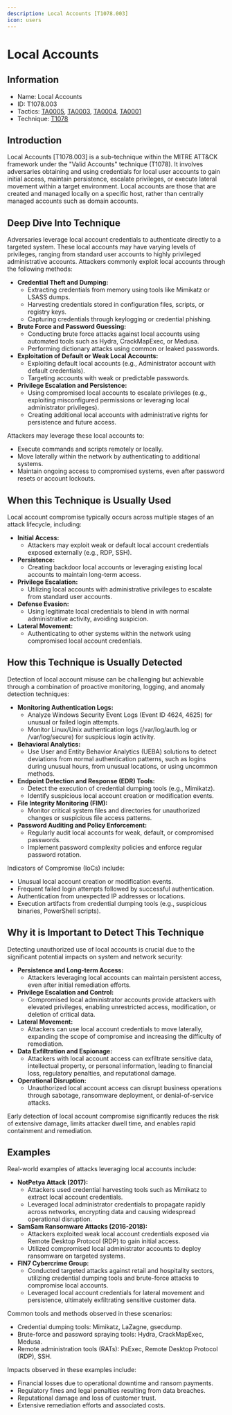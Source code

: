 ```yaml
---
description: Local Accounts [T1078.003]
icon: users
---
```


# Local Accounts

## Information

* Name: Local Accounts
* ID: T1078.003
* Tactics: [TA0005](../../ta0005/), [TA0003](../), [TA0004](../../ta0004/), [TA0001](../../ta0001/)
* Technique: [T1078](./)

## Introduction

Local Accounts \[T1078.003] is a sub-technique within the MITRE ATT\&CK framework under the "Valid Accounts" technique (T1078). It involves adversaries obtaining and using credentials for local user accounts to gain initial access, maintain persistence, escalate privileges, or execute lateral movement within a target environment. Local accounts are those that are created and managed locally on a specific host, rather than centrally managed accounts such as domain accounts.

## Deep Dive Into Technique

Adversaries leverage local account credentials to authenticate directly to a targeted system. These local accounts may have varying levels of privileges, ranging from standard user accounts to highly privileged administrative accounts. Attackers commonly exploit local accounts through the following methods:

* **Credential Theft and Dumping:**
  * Extracting credentials from memory using tools like Mimikatz or LSASS dumps.
  * Harvesting credentials stored in configuration files, scripts, or registry keys.
  * Capturing credentials through keylogging or credential phishing.
* **Brute Force and Password Guessing:**
  * Conducting brute force attacks against local accounts using automated tools such as Hydra, CrackMapExec, or Medusa.
  * Performing dictionary attacks using common or leaked passwords.
* **Exploitation of Default or Weak Local Accounts:**
  * Exploiting default local accounts (e.g., Administrator account with default credentials).
  * Targeting accounts with weak or predictable passwords.
* **Privilege Escalation and Persistence:**
  * Using compromised local accounts to escalate privileges (e.g., exploiting misconfigured permissions or leveraging local administrator privileges).
  * Creating additional local accounts with administrative rights for persistence and future access.

Attackers may leverage these local accounts to:

* Execute commands and scripts remotely or locally.
* Move laterally within the network by authenticating to additional systems.
* Maintain ongoing access to compromised systems, even after password resets or account lockouts.

## When this Technique is Usually Used

Local account compromise typically occurs across multiple stages of an attack lifecycle, including:

* **Initial Access:**
  * Attackers may exploit weak or default local account credentials exposed externally (e.g., RDP, SSH).
* **Persistence:**
  * Creating backdoor local accounts or leveraging existing local accounts to maintain long-term access.
* **Privilege Escalation:**
  * Utilizing local accounts with administrative privileges to escalate from standard user accounts.
* **Defense Evasion:**
  * Using legitimate local credentials to blend in with normal administrative activity, avoiding suspicion.
* **Lateral Movement:**
  * Authenticating to other systems within the network using compromised local account credentials.

## How this Technique is Usually Detected

Detection of local account misuse can be challenging but achievable through a combination of proactive monitoring, logging, and anomaly detection techniques:

* **Monitoring Authentication Logs:**
  * Analyze Windows Security Event Logs (Event ID 4624, 4625) for unusual or failed login attempts.
  * Monitor Linux/Unix authentication logs (/var/log/auth.log or /var/log/secure) for suspicious login activity.
* **Behavioral Analytics:**
  * Use User and Entity Behavior Analytics (UEBA) solutions to detect deviations from normal authentication patterns, such as logins during unusual hours, from unusual locations, or using uncommon methods.
* **Endpoint Detection and Response (EDR) Tools:**
  * Detect the execution of credential dumping tools (e.g., Mimikatz).
  * Identify suspicious local account creation or modification events.
* **File Integrity Monitoring (FIM):**
  * Monitor critical system files and directories for unauthorized changes or suspicious file access patterns.
* **Password Auditing and Policy Enforcement:**
  * Regularly audit local accounts for weak, default, or compromised passwords.
  * Implement password complexity policies and enforce regular password rotation.

Indicators of Compromise (IoCs) include:

* Unusual local account creation or modification events.
* Frequent failed login attempts followed by successful authentication.
* Authentication from unexpected IP addresses or locations.
* Execution artifacts from credential dumping tools (e.g., suspicious binaries, PowerShell scripts).

## Why it is Important to Detect This Technique

Detecting unauthorized use of local accounts is crucial due to the significant potential impacts on system and network security:

* **Persistence and Long-term Access:**
  * Attackers leveraging local accounts can maintain persistent access, even after initial remediation efforts.
* **Privilege Escalation and Control:**
  * Compromised local administrator accounts provide attackers with elevated privileges, enabling unrestricted access, modification, or deletion of critical data.
* **Lateral Movement:**
  * Attackers can use local account credentials to move laterally, expanding the scope of compromise and increasing the difficulty of remediation.
* **Data Exfiltration and Espionage:**
  * Attackers with local account access can exfiltrate sensitive data, intellectual property, or personal information, leading to financial loss, regulatory penalties, and reputational damage.
* **Operational Disruption:**
  * Unauthorized local account access can disrupt business operations through sabotage, ransomware deployment, or denial-of-service attacks.

Early detection of local account compromise significantly reduces the risk of extensive damage, limits attacker dwell time, and enables rapid containment and remediation.

## Examples

Real-world examples of attacks leveraging local accounts include:

* **NotPetya Attack (2017):**
  * Attackers used credential harvesting tools such as Mimikatz to extract local account credentials.
  * Leveraged local administrator credentials to propagate rapidly across networks, encrypting data and causing widespread operational disruption.
* **SamSam Ransomware Attacks (2016-2018):**
  * Attackers exploited weak local account credentials exposed via Remote Desktop Protocol (RDP) to gain initial access.
  * Utilized compromised local administrator accounts to deploy ransomware on targeted systems.
* **FIN7 Cybercrime Group:**
  * Conducted targeted attacks against retail and hospitality sectors, utilizing credential dumping tools and brute-force attacks to compromise local accounts.
  * Leveraged local account credentials for lateral movement and persistence, ultimately exfiltrating sensitive customer data.

Common tools and methods observed in these scenarios:

* Credential dumping tools: Mimikatz, LaZagne, gsecdump.
* Brute-force and password spraying tools: Hydra, CrackMapExec, Medusa.
* Remote administration tools (RATs): PsExec, Remote Desktop Protocol (RDP), SSH.

Impacts observed in these examples include:

* Financial losses due to operational downtime and ransom payments.
* Regulatory fines and legal penalties resulting from data breaches.
* Reputational damage and loss of customer trust.
* Extensive remediation efforts and associated costs.

